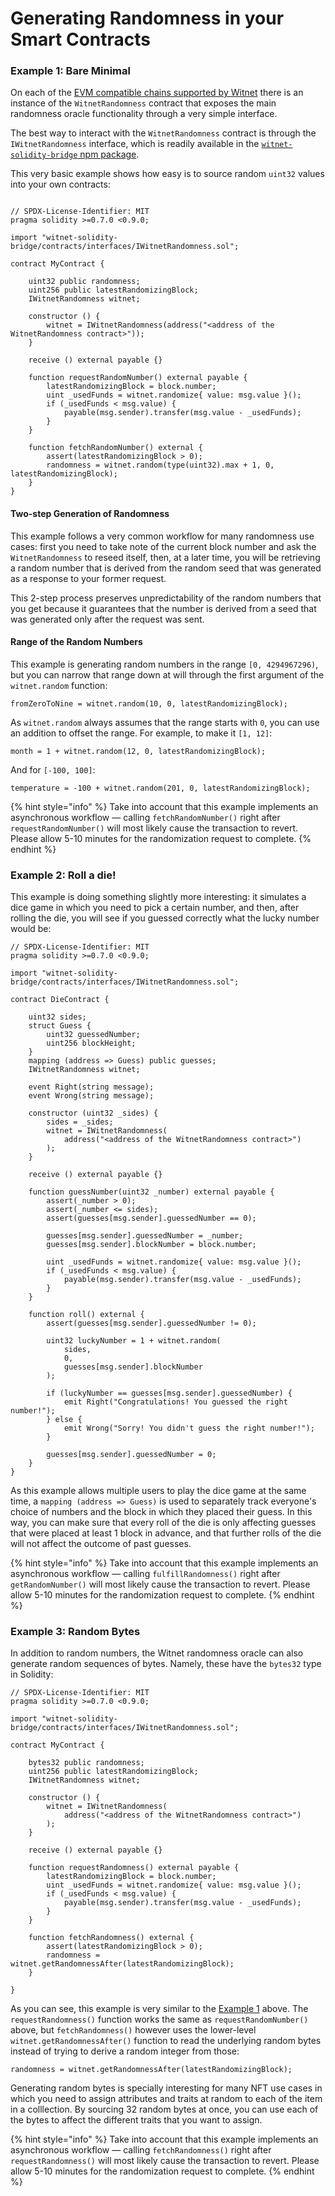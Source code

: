 # Generating Randomness in your Smart Contracts

### Example 1: Bare Minimal
On each of the [EVM compatible chains supported by Witnet](./contract-addresses.md) there is an instance of the `WitnetRandomness` contract that exposes the main randomness oracle functionality through a very simple interface.

The best way to interact with the `WitnetRandomness` contract is through the `IWitnetRandomness` interface, which is readily available in the [`witnet-solidity-bridge` npm package](https://www.npmjs.com/package/witnet-solidity-bridge).

This very basic example shows how easy is to source random `uint32` values into your own contracts:

```solidity

// SPDX-License-Identifier: MIT
pragma solidity >=0.7.0 <0.9.0;

import "witnet-solidity-bridge/contracts/interfaces/IWitnetRandomness.sol";

contract MyContract {

    uint32 public randomness;
    uint256 public latestRandomizingBlock;
    IWitnetRandomness witnet;
    
    constructor () {
        witnet = IWitnetRandomness(address("<address of the WitnetRandomness contract>"));
    }
    
    receive () external payable {}

    function requestRandomNumber() external payable {
        latestRandomizingBlock = block.number;
        uint _usedFunds = witnet.randomize{ value: msg.value }();
        if (_usedFunds < msg.value) {
            payable(msg.sender).transfer(msg.value - _usedFunds);
        }
    }
    
    function fetchRandomNumber() external {
        assert(latestRandomizingBlock > 0);
        randomness = witnet.random(type(uint32).max + 1, 0, latestRandomizingBlock);
    }    
}
```

#### Two-step Generation of Randomness

This example follows a very common workflow for many randomness use cases: first you need to take note of the current block number and ask the `WitnetRandomness` to reseed itself, then, at a later time, you will be retrieving a random number that is derived from the random seed that was generated as a response to your former request.

This 2-step process preserves unpredictability of the random numbers that you get because it guarantees that the number is derived from a seed that was generated only after the request was sent.

#### Range of the Random Numbers

This example is generating random numbers in the range `[0, 4294967296)`, but you can narrow that range down at will through the first argument of the `witnet.random` function:

```solidity
fromZeroToNine = witnet.random(10, 0, latestRandomizingBlock);
```

As `witnet.random` always assumes that the range starts with `0`, you can use an addition to offset the range. For example, to make it `[1, 12]`:

```solidity
month = 1 + witnet.random(12, 0, latestRandomizingBlock);
```

And for `[-100, 100]`:

```solidity
temperature = -100 + witnet.random(201, 0, latestRandomizingBlock);
```

{% hint style="info" %}
Take into account that this example implements an asynchronous workflow — calling `fetchRandomNumber()` right after `requestRandomNumber()` will most likely cause the transaction to revert. Please allow 5-10 minutes for the randomization request to complete.
{% endhint %}

### Example 2: Roll a die!

This example is doing something slightly more interesting: it simulates a dice game in which you need to pick a certain number, and then, after rolling the die, you will see if you guessed correctly what the lucky number would be:

```solidity
// SPDX-License-Identifier: MIT
pragma solidity >=0.7.0 <0.9.0;

import "witnet-solidity-bridge/contracts/interfaces/IWitnetRandomness.sol";

contract DieContract {

    uint32 sides;
    struct Guess {
        uint32 guessedNumber;
        uint256 blockHeight;
    }
    mapping (address => Guess) public guesses;
    IWitnetRandomness witnet;
    
    event Right(string message);
    event Wrong(string message);

    constructor (uint32 _sides) {
        sides = _sides;
        witnet = IWitnetRandomness(
            address("<address of the WitnetRandomness contract>")
        );
    }
    
    receive () external payable {}

    function guessNumber(uint32 _number) external payable {
        assert(_number > 0);
        assert(_number <= sides);
        assert(guesses[msg.sender].guessedNumber == 0);

        guesses[msg.sender].guessedNumber = _number;
        guesses[msg.sender].blockNumber = block.number;
        
        uint _usedFunds = witnet.randomize{ value: msg.value }();
        if (_usedFunds < msg.value) {
            payable(msg.sender).transfer(msg.value - _usedFunds);
        }
    }

    function roll() external {
        assert(guesses[msg.sender].guessedNumber != 0);
        
        uint32 luckyNumber = 1 + witnet.random(
            sides,
            0,
            guesses[msg.sender].blockNumber
        );
        
        if (luckyNumber == guesses[msg.sender].guessedNumber) {
            emit Right("Congratulations! You guessed the right number!");
        } else {
            emit Wrong("Sorry! You didn't guess the right number!");
        }
        
        guesses[msg.sender].guessedNumber = 0;
    }    
}
```

As this example allows multiple users to play the dice game at the same time, a `mapping (address => Guess)` is used to separately track everyone's choice of numbers and the block in which they placed their guess. In this way, you can make sure that every roll of the die is only affecting guesses that were placed at least 1 block in advance, and that further rolls of the die will not affect the outcome of past guesses.

{% hint style="info" %}
Take into account that this example implements an asynchronous workflow — calling `fulfillRandomness()` right after `getRandomNumber()` will most likely cause the transaction to revert. Please allow 5-10 minutes for the randomization request to complete.
{% endhint %}

### Example 3: Random Bytes

In addition to random numbers, the Witnet randomness oracle can also generate random sequences of bytes. Namely, these have the `bytes32` type in Solidity:

```solidity
// SPDX-License-Identifier: MIT
pragma solidity >=0.7.0 <0.9.0;

import "witnet-solidity-bridge/contracts/interfaces/IWitnetRandomness.sol";

contract MyContract {

    bytes32 public randomness;
    uint256 public latestRandomizingBlock;
    IWitnetRandomness witnet;
    
    constructor () {
        witnet = IWitnetRandomness(
            address("<address of the WitnetRandomness contract>")
        );
    }
    
    receive () external payable {}

    function requestRandomness() external payable {
        latestRandomizingBlock = block.number;
        uint _usedFunds = witnet.randomize{ value: msg.value }();
        if (_usedFunds < msg.value) {
            payable(msg.sender).transfer(msg.value - _usedFunds);
        }
    }
    
    function fetchRandomness() external {
        assert(latestRandomizingBlock > 0);
        randomness = witnet.getRandomnessAfter(latestRandomizingBlock);
    }
    
}
```

As you can see, this example is very similar to the [Example 1](generating-randomness-in-your-smart-contracts.md#example-1-bare-minimal) above. The `requestRandomness()` function works the same as `requestRandomNumber()` above, but `fetchRandomness()` however uses the lower-level `witnet.getRandomnessAfter()` function to read the underlying random bytes instead of trying to derive a random integer from those:

```solidity
randomness = witnet.getRandomnessAfter(latestRandomizingBlock);
```

Generating random bytes is specially interesting for many NFT use cases in which you need to assign attributes and traits at random to each of the item in a colllection. By sourcing 32 random bytes at once, you can use each of the bytes to affect the different traits that you want to assign.

{% hint style="info" %}
Take into account that this example implements an asynchronous workflow — calling `fetchRandomness()` right after `requestRandomness()` will most likely cause the transaction to revert. Please allow 5-10 minutes for the randomization request to complete.
{% endhint %}

